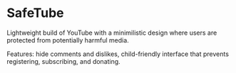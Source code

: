 # SafeTube

Lightweight build of YouTube with a minimilistic design where users are protected from potentially harmful media.

Features: hide comments and dislikes, child-friendly interface that prevents registering, subscribing, and donating.
